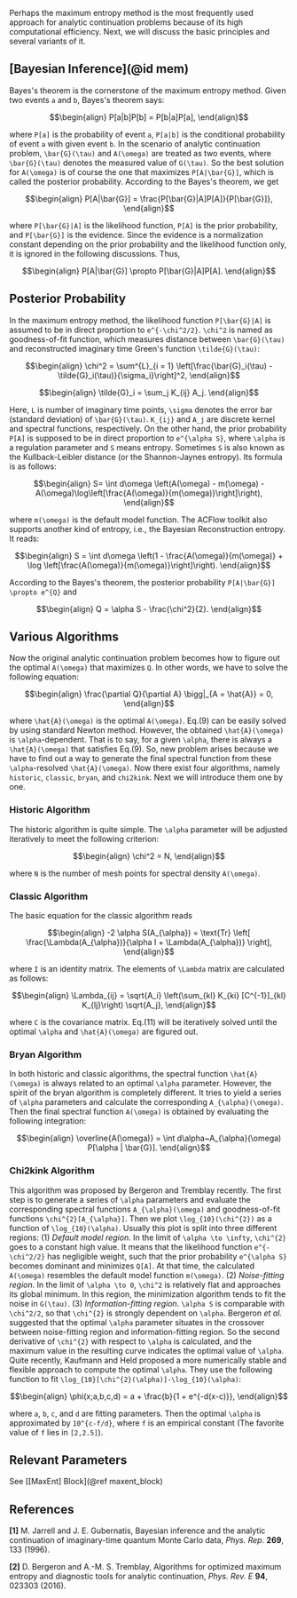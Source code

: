 Perhaps the maximum entropy method is the most frequently used approach for analytic continuation problems because of its high computational efficiency. Next, we will discuss the basic principles and several variants of it.

## [Bayesian Inference](@id mem)

Bayes's theorem is the cornerstone of the maximum entropy method. Given two events ``a`` and ``b``, Bayes's theorem says:
```math
\begin{align}
P[a|b]P[b] = P[b|a]P[a],
\end{align}
```
where ``P[a]`` is the probability of event ``a``, ``P[a|b]`` is the conditional probability of event ``a`` with given event ``b``. In the scenario of analytic continuation problem, ``\bar{G}(\tau)`` and ``A(\omega)`` are treated as two events, where ``\bar{G}(\tau)`` denotes the measured value of ``G(\tau)``. So the best solution for ``A(\omega)`` is of course the one that maximizes ``P[A|\bar{G}]``, which is called the posterior probability. According to the Bayes's theorem, we get
```math
\begin{align}
P[A|\bar{G}] = \frac{P[\bar{G}|A]P[A]}{P[\bar{G}]},
\end{align}
```
where ``P[\bar{G}|A]`` is the likelihood function, ``P[A]`` is the prior probability, and ``P[\bar{G}]`` is the evidence. Since the evidence is a normalization constant depending on the prior probability and the likelihood function only, it is ignored in the following discussions. Thus,
```math
\begin{align}
P[A|\bar{G}] \propto P[\bar{G}|A]P[A].
\end{align}
```

## Posterior Probability

In the maximum entropy method, the likelihood function ``P[\bar{G}|A]`` is assumed to be in direct proportion to ``e^{-\chi^2/2}``. ``\chi^2`` is named as goodness-of-fit function, which measures distance between ``\bar{G}(\tau)`` and reconstructed imaginary time Green's function ``\tilde{G}(\tau)``:
```math
\begin{align}
\chi^2 = \sum^{L}_{i = 1} \left[\frac{\bar{G}_i(\tau) - \tilde{G}_i(\tau)}{\sigma_i}\right]^2,
\end{align}
```
```math
\begin{align}
\tilde{G}_i = \sum_j K_{ij} A_j.
\end{align}
```
Here, ``L`` is number of imaginary time points, ``\sigma`` denotes the error bar (standard deviation) of ``\bar{G}(\tau)``. ``K_{ij}`` and ``A_j`` are discrete kernel and spectral functions, respectively. On the other hand, the prior probability ``P[A]`` is supposed to be in direct proportion to ``e^{\alpha S}``, where ``\alpha`` is a regulation parameter and ``S`` means entropy. Sometimes ``S`` is also known as the Kullback-Leibler distance (or the Shannon-Jaynes entropy). Its formula is as follows:
```math
\begin{align}
S= \int d\omega \left(A(\omega) - m(\omega) - A(\omega)\log\left[\frac{A(\omega)}{m(\omega)}\right]\right),
\end{align}
```
where ``m(\omega)`` is the default model function. The ACFlow toolkit also supports another kind of entropy, i.e., the Bayesian Reconstruction entropy. It reads:
```math
\begin{align}
S = \int d\omega \left(1 - \frac{A(\omega)}{m(\omega)} + \log \left[\frac{A(\omega)}{m(\omega)}\right]\right).
\end{align}
```

According to the Bayes's theorem, the posterior probability ``P[A|\bar{G}] \propto e^{Q}`` and
```math
\begin{align}
Q = \alpha S - \frac{\chi^2}{2}.
\end{align}
```

## Various Algorithms

Now the original analytic continuation problem becomes how to figure out the optimal ``A(\omega)`` that maximizes ``Q``. In other words, we have to solve the following equation:
```math
\begin{align}
\frac{\partial Q}{\partial A} \bigg|_{A = \hat{A}} = 0,
\end{align}
```
where ``\hat{A}(\omega)`` is the optimal ``A(\omega)``. Eq.(9) can be easily solved by using standard Newton method. However, the obtained ``\hat{A}(\omega)`` is ``\alpha``-dependent. That is to say, for a given ``\alpha``, there is always a ``\hat{A}(\omega)`` that satisfies Eq.(9). So, new problem arises because we have to find out a way to generate the final spectral function from these ``\alpha``-resolved ``\hat{A}(\omega)``. Now there exist four algorithms, namely `historic`, `classic`, `bryan`, and `chi2kink`. Next we will introduce them one by one.

### Historic Algorithm

The historic algorithm is quite simple. The ``\alpha`` parameter will be adjusted iteratively to meet the following criterion:
```math
\begin{align}
\chi^2 = N,
\end{align}
```
where ``N`` is the number of mesh points for spectral density ``A(\omega)``.

### Classic Algorithm

The basic equation for the classic algorithm reads
```math
\begin{align}
-2 \alpha S(A_{\alpha}) = \text{Tr}
\left[
\frac{\Lambda(A_{\alpha})}{\alpha I + \Lambda(A_{\alpha})}
\right],
\end{align}
```
where ``I`` is an identity matrix. The elements of ``\Lambda`` matrix are calculated as follows:
```math
\begin{align}
\Lambda_{ij} = \sqrt{A_i} \left(\sum_{kl} K_{ki} [C^{-1}]_{kl} K_{lj}\right) \sqrt{A_j},
\end{align}
```
where ``C`` is the covariance matrix. Eq.(11) will be iteratively solved until the optimal ``\alpha`` and ``\hat{A}(\omega)`` are figured out.

### Bryan Algorithm

In both historic and classic algorithms, the spectral function ``\hat{A}(\omega)`` is always related to an optimal ``\alpha`` parameter. However, the spirit of the bryan algorithm is completely different. It tries to yield a series of ``\alpha`` parameters and calculate the corresponding ``A_{\alpha}(\omega)``. Then the final spectral function ``A(\omega)`` is obtained by evaluating the following integration:
```math
\begin{align}
\overline{A(\omega)} = \int d\alpha~A_{\alpha}(\omega) P[\alpha | \bar{G}].
\end{align}
```

### Chi2kink Algorithm

This algorithm was proposed by Bergeron and Tremblay recently. The first step is to generate a series of ``\alpha`` parameters and evaluate the corresponding spectral functions ``A_{\alpha}(\omega)`` and goodness-of-fit functions ``\chi^{2}[A_{\alpha}]``. Then we plot ``\log_{10}(\chi^{2})`` as a function of ``\log_{10}(\alpha)``. Usually this plot is split into three different regions: (1) *Default model region*. In the limit of ``\alpha \to \infty``, ``\chi^{2}`` goes to a constant high value. It means that the likelihood function ``e^{-\chi^2/2}`` has negligible weight, such that the prior probability ``e^{\alpha S}`` becomes dominant and minimizes ``Q[A]``. At that time, the calculated ``A(\omega)`` resembles the default model function ``m(\omega)``. (2) *Noise-fitting region*. In the limit of ``\alpha \to 0``, ``\chi^2`` is relatively flat and approaches its global minimum. In this region, the minimization algorithm tends to fit the noise in ``G(\tau)``. (3) *Information-fitting region*. ``\alpha S`` is comparable with ``\chi^2/2``, so that ``\chi^{2}`` is strongly dependent on ``\alpha``. Bergeron *et al.* suggested that the optimal ``\alpha`` parameter situates in the crossover between noise-fitting region and information-fitting region. So the second derivative of ``\chi^{2}`` with respect to ``\alpha`` is calculated, and the maximum value in the resulting curve indicates the optimal value of ``\alpha``. Quite recently, Kaufmann and Held proposed a more numerically stable and flexible approach to compute the optimal ``\alpha``. They use the following function to fit ``\log_{10}[\chi^{2}(\alpha)]-\log_{10}(\alpha)``:
```math
\begin{align}
\phi(x;a,b,c,d) = a + \frac{b}{1 + e^{-d(x-c)}},
\end{align}
```
where ``a``, ``b``, ``c``, and ``d`` are fitting parameters. Then the optimal ``\alpha`` is approximated by ``10^{c-f/d}``, where ``f`` is an empirical constant (The favorite value of ``f`` lies in ``[2,2.5]``).

## Relevant Parameters

See [[MaxEnt] Block](@ref maxent_block)

## References

**[1]** M. Jarrell and J. E. Gubernatis, Bayesian inference and the analytic continuation of imaginary-time quantum Monte Carlo data, *Phys. Rep.* **269**, 133 (1996).

**[2]** D. Bergeron and A.-M. S. Tremblay, Algorithms for optimized maximum entropy and diagnostic tools for analytic continuation, *Phys. Rev. E* **94**, 023303 (2016).
